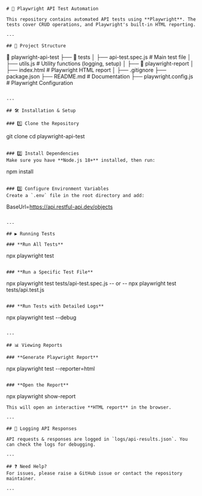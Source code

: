 ```
# 📌 Playwright API Test Automation

This repository contains automated API tests using **Playwright**. The tests cover CRUD operations, and Playwright's built-in HTML reporting. 

---

## 📂 Project Structure

```
📂 playwright-api-test
 ├── 📂 tests
 │    ├── api-test.spec.js   # Main test file
 │    ├── utils.js           # Utility functions (logging, setup)
 │
 ├── 📂 playwright-report
 │    ├── index.html         # Playwright HTML report
 │
 ├── .gitignore
 ├── package.json
 ├── README.md               # Documentation
 ├── playwright.config.js     # Playwright Configuration
```

---

## 🛠️ Installation & Setup

### 1️⃣ Clone the Repository
```
git clone <your-repo-url>
cd playwright-api-test
```

### 2️⃣ Install Dependencies
Make sure you have **Node.js 18+** installed, then run:
```
npm install
```

### 3️⃣ Configure Environment Variables
Create a `.env` file in the root directory and add:
```
BaseUrl=https://api.restful-api.dev/objects
```

---

## ▶️ Running Tests

### **Run All Tests**
```
npx playwright test
```

### **Run a Specific Test File**
```
npx playwright test tests/api-test.spec.js
-- or --
npx playwright test tests/api.test.js
```

### **Run Tests with Detailed Logs**
```
npx playwright test --debug
```

---

## 📊 Viewing Reports

### **Generate Playwright Report**
```
npx playwright test --reporter=html
```

### **Open the Report**
```
npx playwright show-report
```
This will open an interactive **HTML report** in the browser.

---

## 📖 Logging API Responses

API requests & responses are logged in `logs/api-results.json`. You can check the logs for debugging.

---

## ❓ Need Help?
For issues, please raise a GitHub issue or contact the repository maintainer.

---
